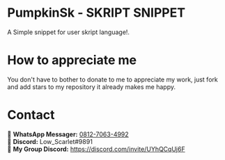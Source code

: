 # PumpkinSk - SKRIPT SNIPPET
A Simple snippet for user skript language!.

# How to appreciate me
You don't have to bother to donate to me to appreciate my work, just fork and add stars to my repository it already makes me happy.

# Contact
📱 **WhatsApp Messager:** [0812-7063-4992](https://wa.me/6281270634992)<br />
📘 **Discord:** Low_Scarlet#9891<br />
📘 **My Group Discord:** https://discord.com/invite/UYhQCqUj6F
